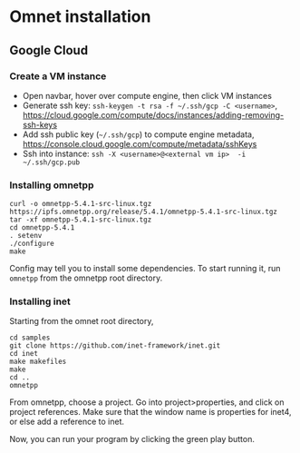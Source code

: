 # Omnet installation

## Google Cloud
### Create a VM instance
* Open navbar, hover over compute engine, then click VM instances
* Generate ssh key: `ssh-keygen -t rsa -f ~/.ssh/gcp -C <username>`, https://cloud.google.com/compute/docs/instances/adding-removing-ssh-keys
* Add ssh public key (`~/.ssh/gcp`) to compute engine metadata, https://console.cloud.google.com/compute/metadata/sshKeys
* Ssh into instance: `ssh -X <username>@<external vm ip>  -i ~/.ssh/gcp.pub`

### Installing omnetpp
```
curl -o omnetpp-5.4.1-src-linux.tgz https://ipfs.omnetpp.org/release/5.4.1/omnetpp-5.4.1-src-linux.tgz
tar -xf omnetpp-5.4.1-src-linux.tgz
cd omnetpp-5.4.1
. setenv
./configure
make
```
Config may tell you to install some dependencies. To start running it, run `omnetpp` from the omnetpp root directory.

### Installing inet
Starting from the omnet root directory,
```
cd samples
git clone https://github.com/inet-framework/inet.git
cd inet
make makefiles
make
cd ..
omnetpp
```
From omnetpp, choose a project. Go into project>properties, and click on project references. Make sure that the window name is properties for inet4, or else add a reference to inet.

Now, you can run your program by clicking the green play button.

